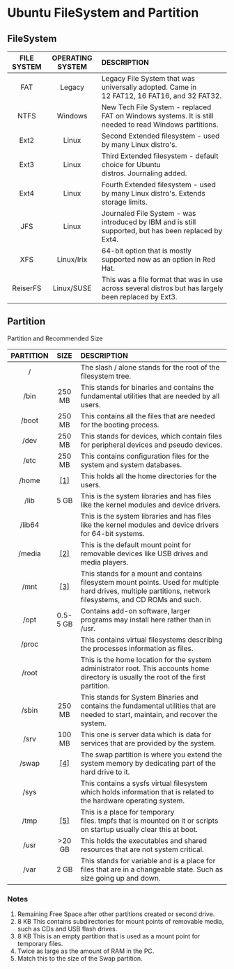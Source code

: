 # Ubuntu FileSystem and Partition

## FileSystem

|FILE SYSTEM|OPERATING SYSTEM|DESCRIPTION|
|:---:|:---:|:---|
|FAT|Legacy|Legacy File System that was universally adopted. Came in 12 FAT12, 16 FAT16, and 32 FAT32.|
|NTFS|Windows|New Tech File System - replaced FAT on Windows systems. It is still needed to read Windows partitions.|
|Ext2|Linux|Second Extended filesystem - used by many Linux distro's.|
|Ext3|Linux|Third Extended filesystem - default choice for Ubuntu distros. Journaling added.|
|Ext4|Linux|Fourth Extended filesystem - used by many Linux distro's. Extends storage limits.|
|JFS|Linux|Journaled File System - was introduced by IBM and is still supported, but has been replaced by Ext4.|
|XFS|Linux/Irix|64-bit option that is mostly supported now as an option in Red Hat.|
|ReiserFS|Linux/SUSE|This was a file format that was in use across several distros but has largely been replaced by Ext3.|

## Partition

Partition and Recommended Size

|PARTITION|SIZE|DESCRIPTION|
|:---:|:---:|:---|
|/| |The slash / alone stands for the root of the filesystem tree.|
|/bin|250 MB|This stands for binaries and contains the fundamental utilities that are needed by all users.|
|/boot|250 MB|This contains all the files that are needed for the booting process.|
|/dev|250 MB|This stands for devices, which contain files for peripheral devices and pseudo devices.|
|/etc|250 MB|This contains configuration files for the system and system databases.|
|/home|[[1]](#notes)|This holds all the home directories for the users.|
|/lib|5 GB|This is the system libraries and has files like the kernel modules and device drivers.|
|/lib64| |This is the system libraries and has files like the kernel modules and device drivers for 64-bit systems.|
|/media|[[2]](#notes)|This is the default mount point for removable devices like USB drives and media players.|
|/mnt|[[3]](#notes)|This stands for a mount and contains filesystem mount points. Used for multiple hard drives, multiple partitions, network filesystems, and CD ROMs and such.|
|/opt|0.5-5 GB|Contains add-on software, larger programs may install here rather than in /usr.|
|/proc| |This contains virtual filesystems describing the processes information as files.|
|/root| |This is the home location for the system administrator root. This accounts home directory is usually the root of the first partition.|
|/sbin|250 MB|This stands for System Binaries and contains the fundamental utilities that are needed to start, maintain, and recover the system.|
|/srv|100 MB|This one is server data which is data for services that are provided by the system.|
|/swap|[[4]](#notes)|The swap partition is where you extend the system memory by dedicating part of the hard drive to it.|
|/sys| |This contains a sysfs virtual filesystem which holds information that is related to the hardware operating system.|
|/tmp|[[5]](#notes)|This is a place for temporary files. tmpfs that is mounted on it or scripts on startup usually clear this at boot.|
|/usr|&gt;20 GB|This holds the executables and shared resources that are not system critical.|
|/var|2 GB|This stands for variable and is a place for files that are in a changeable state. Such as size going up and down.|

### Notes

1. Remaining Free Space after other partitions created or second drive.
2. 8 KB This contains subdirectories for mount points of removable media, such as CDs and USB flash drives.
3. 8 KB This is an empty partition that is used as a mount point for temporary files.
4. Twice as large as the amount of RAM in the PC.
5. Match this to the size of the Swap partition.